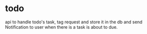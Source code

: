 # todo

api to handle todo's task, tag request and store it in the db and send Notification to user when there is a task is about to due.

